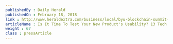 ```yaml
---
publishedBy : Daily Herald
publishedOn : February 18, 2018
link : http://www.heraldextra.com/business/local/byu-blockchain-summit-seeks-to-explain-blockchain-technology/article_bab714c2-5e00-5316-96b4-09971ce38d97.html
articleName : Is It Time To Test Your New Product's Usability? 13 Tech Experts Weigh In
weight : 67 
class : pressArticle
---
```

